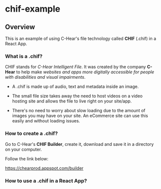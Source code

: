 # chif-example

## Overview

This is an example of using C-Hear's file technology called **CHIF** (.chif) in a React App.

### What is a .chif?

CHIF stands for *C-Hear Intelligent File*. It was created by the company **C-Hear** to help make *websites and apps more digitally accessible for people with disabilities and visual impairments*.

- A .chif is made up of audio, text and metadata inside an image. 

- The small file size takes away the need to host videos on a video hosting site and allows the file to live right on your site/app. 

- There's no need to worry about slow loading due to the amount of images you may have on your site. An eCommerce site can use this easily and without loading issues.

### How to create a .chif?

Go to C-Hear's **CHIF Builder**, create it, download and save it in a directory on your computer. 
  
Follow the link below:
 
 https://chearprod.appspot.com/builder

### How to use a .chif in a React App?


